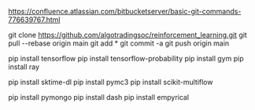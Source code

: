 
https://confluence.atlassian.com/bitbucketserver/basic-git-commands-776639767.html

git clone https://github.com/algotradingsoc/reinforcement_learning.git
git pull --rebase origin main
git add *
git commit -a
git push origin main

pip install tensorflow
pip install tensorflow-probability
pip install gym
pip install ray

pip install sktime-dl
pip install pymc3
pip install scikit-multiflow

pip install pymongo
pip install dash
pip install empyrical